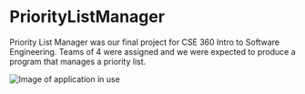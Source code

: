 # PriorityListManager

Priority List Manager was our final project for CSE 360 Intro to Software Engineering. Teams of 4 were assigned and
we were expected to produce a program that manages a priority list. 

![Image of application in use](https://i.imgur.com/BrqDVRz.png)
